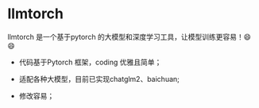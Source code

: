 # llmtorch
llmtorch 是一个基于pytorch 的大模型和深度学习工具，让模型训练更容易！:smile::smile:

- 代码基于Pytorch 框架，coding 优雅且简单；

- 适配各种大模型，目前已实现chatglm2、baichuan;

- 修改容易；


